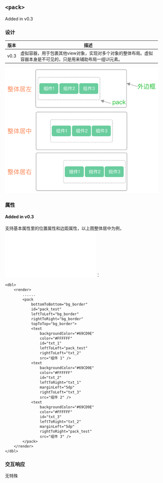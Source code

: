 ## `<pack>`

Added in v0.3

### 设计
版本 | 描述
---|---
v0.3 | 虚拟容器，用于包裹其他view对象，实现对多个对象的整体布局。虚拟容器本身是不可见的，只是用来辅助布局一组UI元素。

![pack示意图](../../assets/pack_01.png ':size=50%')

### 属性

#### Added in v0.3
支持基本属性里的位置属性和边距属性，以上图整体居中为例，![完整示例](../../assets/pack_demo_01.xml)：
```
<dbl>
    <render>
        ......
        <pack
            bottomToBottom="bg_border"
            id="pack_test"
            leftToLeft="bg_border"
            rightToRight="bg_border"
            topToTop="bg_border">
            <text
                backgroundColor="#69CD9E"
                color="#FFFFFF"
                id="txt_1"
                leftToLeft="pack_test"
                rightToLeft="txt_2"
                src="组件 1" />
            <text
                backgroundColor="#69CD9E"
                color="#FFFFFF"
                id="txt_2"
                leftToRight="txt_1"
                marginLeft="5dp"
                rightToLeft="txt_3"
                src="组件 2" />
            <text
                backgroundColor="#69CD9E"
                color="#FFFFFF"
                id="txt_3"
                leftToRight="txt_2"
                marginLeft="5dp"
                rightToRight="pack_test"
                src="组件 3" />
        </pack>
    </render>
</dbl>
```



### 交互响应

无特殊

